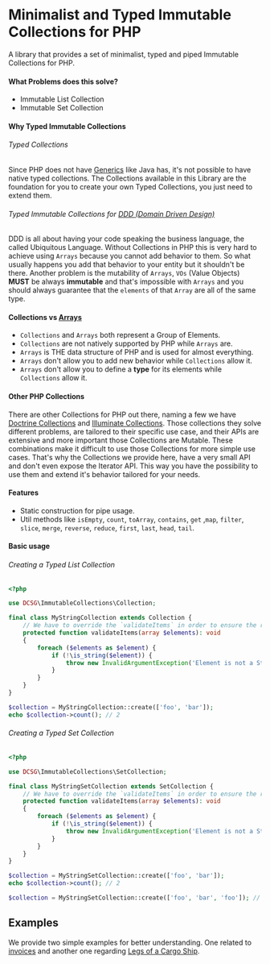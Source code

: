 # Minimalist and Typed Immutable Collections for PHP

A library that provides a set of minimalist, typed and piped Immutable Collections for PHP.

#### What Problems does this solve?

* Immutable List Collection
* Immutable Set Collection

#### Why Typed Immutable Collections

###### Typed Collections

Since PHP does not have [Generics](https://en.wikipedia.org/wiki/Generics_in_Java) like Java has, it's not possible to have native typed collections.
The Collections available in this Library are the foundation for you to create your own Typed Collections, you just need to extend them.

###### Typed Immutable Collections for [DDD (Domain Driven Design)](https://en.wikipedia.org/wiki/Domain-driven_design)

DDD is all about having your code speaking the business language, the called Ubiquitous Language. Without Collections in PHP this is very hard to achieve using `Arrays` because you cannot add behavior to them. So what usually happens you add that behavior to your entity but it shouldn't be there. Another problem is the mutability of `Arrays`, `VOs` (Value Objects) **MUST** be always **immutable** and that's impossible with `Arrays` and you should always guarantee that the `elements` of that `Array` are all of the same type. 

#### Collections vs [Arrays](https://secure.php.net/manual/pt_BR/language.types.array.php)

* `Collections` and `Arrays` both represent a Group of Elements.
* `Collections` are not natively supported by PHP while `Arrays` are.
* `Arrays` is THE data structure of PHP and is used for almost everything.
* `Arrays` don't allow you to add new behavior while `Collections` allow it.
* `Arrays` don't allow you to define a **type** for its elements while `Collections` allow it.  

#### Other PHP Collections

There are other Collections for PHP out there, naming a few we have [Doctrine Collections](https://github.com/doctrine/collections/tree/master/lib/Doctrine/Common/Collections) and [Illuminate Collections](https://github.com/illuminate/support/blob/master/Collection.php).
Those collections they solve different problems, are tailored to their specific use case, and their APIs are extensive and more important those Collections are Mutable.
These combinations make it difficult to use those Collections for more simple use cases.
That's why the Collections we provide here, have a very small API and don't even expose the Iterator API.
This way you have the possibility to use them and extend it's behavior tailored for your needs. 

#### Features

* Static construction for pipe usage.
* Util methods like `isEmpty`, `count`, `toArray`, `contains`, `get` ,`map`, `filter`, `slice`, `merge`, `reverse`, `reduce`, `first`, `last`, `head`, `tail`.

#### Basic usage

###### Creating a Typed List Collection

```php
<?php

use DCSG\ImmutableCollections\Collection;

final class MyStringCollection extends Collection {
    // We have to override the `validateItems` in order to ensure the right Type for the Collection.
    protected function validateItems(array $elements): void
    {
        foreach ($elements as $element) {
            if (!\is_string($element)) {
                throw new InvalidArgumentException('Element is not a String.');
            }
        }
    }
}

$collection = MyStringCollection::create(['foo', 'bar']);
echo $collection->count(); // 2
```

###### Creating a Typed Set Collection

```php
<?php

use DCSG\ImmutableCollections\SetCollection;

final class MyStringSetCollection extends SetCollection {
    // We have to override the `validateItems` in order to ensure the right Type for the Collection.
    protected function validateItems(array $elements): void
    {
        foreach ($elements as $element) {
            if (!\is_string($element)) {
                throw new InvalidArgumentException('Element is not a String.');
            }
        }
    }
}

$collection = MyStringSetCollection::create(['foo', 'bar']);
echo $collection->count(); // 2

$collection = MyStringSetCollection::create(['foo', 'bar', 'foo']); // Throws InvalidArgumentException
```

## Examples

We provide two simple examples for better understanding. One related to [invoices](https://github.com/dcsg/php-immutable-collections/blob/master/examples/Invoices/app.php) and another one regarding [Legs of a Cargo Ship](https://github.com/dcsg/php-immutable-collections/blob/master/examples/CargoLegs/app.php).
